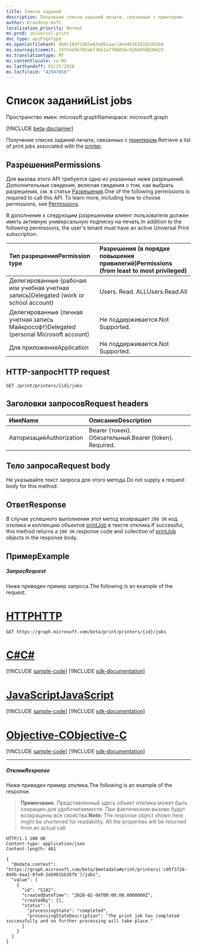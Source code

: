 ```yaml
---
title: Список заданий
description: Получение списка заданий печати, связанных с принтером.
author: braedenp-msft
localization_priority: Normal
ms.prod: universal-print
doc_type: apiPageType
ms.openlocfilehash: 5b8c16df2985e03e8b2aacc4e9463618102d93b4
ms.sourcegitcommit: 33ffed5b785abf36b1a7786856c9266958830d25
ms.translationtype: MT
ms.contentlocale: ru-RU
ms.lasthandoff: 03/25/2020
ms.locfileid: "42947856"
---
```

# <a name="list-jobs"></a><span data-ttu-id="9cabf-103">Список заданий</span><span class="sxs-lookup"><span data-stu-id="9cabf-103">List jobs</span></span>

<span data-ttu-id="9cabf-104">Пространство имен: microsoft.graph</span><span class="sxs-lookup"><span data-stu-id="9cabf-104">Namespace: microsoft.graph</span></span>

[!INCLUDE [beta-disclaimer](../../includes/beta-disclaimer.md)]

<span data-ttu-id="9cabf-105">Получение списка заданий печати, связанных с [принтером](../resources/printer.md).</span><span class="sxs-lookup"><span data-stu-id="9cabf-105">Retrieve a list of print jobs associated with the [printer](../resources/printer.md).</span></span>

## <a name="permissions"></a><span data-ttu-id="9cabf-106">Разрешения</span><span class="sxs-lookup"><span data-stu-id="9cabf-106">Permissions</span></span>
<span data-ttu-id="9cabf-p101">Для вызова этого API требуется одно из указанных ниже разрешений. Дополнительные сведения, включая сведения о том, как выбрать разрешения, см. в статье [Разрешения](/graph/permissions-reference).</span><span class="sxs-lookup"><span data-stu-id="9cabf-p101">One of the following permissions is required to call this API. To learn more, including how to choose permissions, see [Permissions](/graph/permissions-reference).</span></span>

<span data-ttu-id="9cabf-109">В дополнение к следующим разрешениям клиент пользователя должен иметь активную универсальную подписку на печать.</span><span class="sxs-lookup"><span data-stu-id="9cabf-109">In addition to the following permissions, the user's tenant must have an active Universal Print subscription.</span></span>

|<span data-ttu-id="9cabf-110">Тип разрешения</span><span class="sxs-lookup"><span data-stu-id="9cabf-110">Permission type</span></span> | <span data-ttu-id="9cabf-111">Разрешения (в порядке повышения привилегий)</span><span class="sxs-lookup"><span data-stu-id="9cabf-111">Permissions (from least to most privileged)</span></span> |
|:---------------|:--------------------------------------------|
|<span data-ttu-id="9cabf-112">Делегированные (рабочая или учебная учетная запись)</span><span class="sxs-lookup"><span data-stu-id="9cabf-112">Delegated (work or school account)</span></span>| <span data-ttu-id="9cabf-113">Users. Read. ALL</span><span class="sxs-lookup"><span data-stu-id="9cabf-113">Users.Read.All</span></span> |
|<span data-ttu-id="9cabf-114">Делегированные (личная учетная запись Майкрософт)</span><span class="sxs-lookup"><span data-stu-id="9cabf-114">Delegated (personal Microsoft account)</span></span>|<span data-ttu-id="9cabf-115">Не поддерживается.</span><span class="sxs-lookup"><span data-stu-id="9cabf-115">Not Supported.</span></span>|
|<span data-ttu-id="9cabf-116">Для приложения</span><span class="sxs-lookup"><span data-stu-id="9cabf-116">Application</span></span>|<span data-ttu-id="9cabf-117">Не поддерживается.</span><span class="sxs-lookup"><span data-stu-id="9cabf-117">Not Supported.</span></span>|

## <a name="http-request"></a><span data-ttu-id="9cabf-118">HTTP-запрос</span><span class="sxs-lookup"><span data-stu-id="9cabf-118">HTTP request</span></span>
<!-- { "blockType": "ignored" } -->
```http
GET /print/printers/{id}/jobs
```

## <a name="request-headers"></a><span data-ttu-id="9cabf-119">Заголовки запросов</span><span class="sxs-lookup"><span data-stu-id="9cabf-119">Request headers</span></span>
| <span data-ttu-id="9cabf-120">Имя</span><span class="sxs-lookup"><span data-stu-id="9cabf-120">Name</span></span>      |<span data-ttu-id="9cabf-121">Описание</span><span class="sxs-lookup"><span data-stu-id="9cabf-121">Description</span></span>|
|:----------|:----------|
| <span data-ttu-id="9cabf-122">Авторизация</span><span class="sxs-lookup"><span data-stu-id="9cabf-122">Authorization</span></span> | <span data-ttu-id="9cabf-p102">Bearer {токен}. Обязательный.</span><span class="sxs-lookup"><span data-stu-id="9cabf-p102">Bearer {token}. Required.</span></span> |

## <a name="request-body"></a><span data-ttu-id="9cabf-125">Тело запроса</span><span class="sxs-lookup"><span data-stu-id="9cabf-125">Request body</span></span>
<span data-ttu-id="9cabf-126">Не указывайте текст запроса для этого метода.</span><span class="sxs-lookup"><span data-stu-id="9cabf-126">Do not supply a request body for this method.</span></span>
## <a name="response"></a><span data-ttu-id="9cabf-127">Ответ</span><span class="sxs-lookup"><span data-stu-id="9cabf-127">Response</span></span>
<span data-ttu-id="9cabf-128">В случае успешного выполнения этот метод возвращает `200 OK` код отклика и коллекцию объектов [printJob](../resources/printjob.md) в тексте отклика.</span><span class="sxs-lookup"><span data-stu-id="9cabf-128">If successful, this method returns a `200 OK` response code and collection of [printJob](../resources/printjob.md) objects in the response body.</span></span>
## <a name="example"></a><span data-ttu-id="9cabf-129">Пример</span><span class="sxs-lookup"><span data-stu-id="9cabf-129">Example</span></span>
##### <a name="request"></a><span data-ttu-id="9cabf-130">Запрос</span><span class="sxs-lookup"><span data-stu-id="9cabf-130">Request</span></span>
<span data-ttu-id="9cabf-131">Ниже приведен пример запроса.</span><span class="sxs-lookup"><span data-stu-id="9cabf-131">The following is an example of the request.</span></span>

# <a name="http"></a>[<span data-ttu-id="9cabf-132">HTTP</span><span class="sxs-lookup"><span data-stu-id="9cabf-132">HTTP</span></span>](#tab/http)
<!-- {
  "blockType": "request",
  "name": "get_jobs"
}-->
```msgraph-interactive
GET https://graph.microsoft.com/beta/print/printers/{id}/jobs
```
# <a name="c"></a>[<span data-ttu-id="9cabf-133">C#</span><span class="sxs-lookup"><span data-stu-id="9cabf-133">C#</span></span>](#tab/csharp)
[!INCLUDE [sample-code](../includes/snippets/csharp/get-jobs-csharp-snippets.md)]
[!INCLUDE [sdk-documentation](../includes/snippets/snippets-sdk-documentation-link.md)]

# <a name="javascript"></a>[<span data-ttu-id="9cabf-134">JavaScript</span><span class="sxs-lookup"><span data-stu-id="9cabf-134">JavaScript</span></span>](#tab/javascript)
[!INCLUDE [sample-code](../includes/snippets/javascript/get-jobs-javascript-snippets.md)]
[!INCLUDE [sdk-documentation](../includes/snippets/snippets-sdk-documentation-link.md)]

# <a name="objective-c"></a>[<span data-ttu-id="9cabf-135">Objective-C</span><span class="sxs-lookup"><span data-stu-id="9cabf-135">Objective-C</span></span>](#tab/objc)
[!INCLUDE [sample-code](../includes/snippets/objc/get-jobs-objc-snippets.md)]
[!INCLUDE [sdk-documentation](../includes/snippets/snippets-sdk-documentation-link.md)]

---

##### <a name="response"></a><span data-ttu-id="9cabf-136">Отклик</span><span class="sxs-lookup"><span data-stu-id="9cabf-136">Response</span></span>
<span data-ttu-id="9cabf-137">Ниже приведен пример отклика.</span><span class="sxs-lookup"><span data-stu-id="9cabf-137">The following is an example of the response.</span></span>
><span data-ttu-id="9cabf-p103">**Примечание.** Представленный здесь объект отклика может быть сокращен для удобочитаемости. При фактическом вызове будут возвращены все свойства.</span><span class="sxs-lookup"><span data-stu-id="9cabf-p103">**Note:** The response object shown here might be shortened for readability. All the properties will be returned from an actual call.</span></span>
<!-- {
  "blockType": "response",
  "truncated": true,
  "@odata.type": "microsoft.graph.printJob",
  "isCollection": true
} -->
```http
HTTP/1.1 200 OK
Content-type: application/json
Content-length: 461

{
  "@odata.context": "https://graph.microsoft.com/beta/$metadata#print/printers('c05f3726-0d4b-4aa1-8fe9-2eb981bb26fb')/jobs",
  "value": [
    {
      "id": "5182",
      "createdDateTime": "2020-02-04T00:00:00.0000000Z",
      "createdBy": {},
      "status": {
        "processingState": "completed",
        "processingStateDescription": "The print job has completed successfully and no further processing will take place."
      }
    }
  ]
}
```

<!-- uuid: 8fcb5dbc-d5aa-4681-8e31-b001d5168d79
2015-10-25 14:57:30 UTC -->
<!-- {
  "type": "#page.annotation",
  "description": "List jobs",
  "keywords": "",
  "section": "documentation",
  "tocPath": ""
}-->
